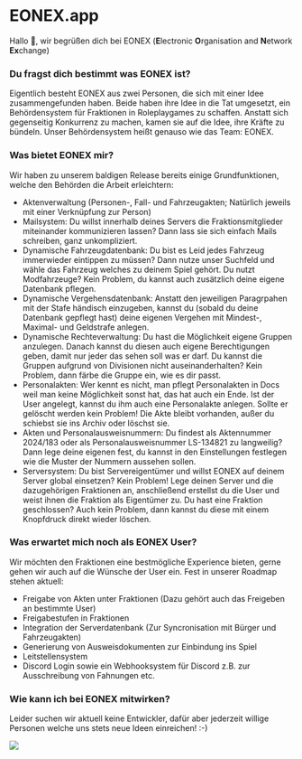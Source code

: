 # EONEX.app
Hallo 👋,
wir begrüßen dich bei EONEX (**E**lectronic **O**rganisation and **N**etwork **Ex**change)

### Du fragst dich bestimmt was EONEX ist?
Eigentlich besteht EONEX aus zwei Personen, die sich mit einer Idee zusammengefunden haben. Beide haben ihre Idee in die Tat umgesetzt, ein Behördensystem für Fraktionen in Roleplaygames zu schaffen. Anstatt sich gegenseitig Konkurrenz zu machen, kamen sie auf die Idee, ihre Kräfte zu bündeln. Unser Behördensystem heißt genauso wie das Team: EONEX.


### Was bietet EONEX mir?
Wir haben zu unserem baldigen Release bereits einige Grundfunktionen, welche den Behörden die Arbeit erleichtern:
- Aktenverwaltung (Personen-, Fall- und Fahrzeugakten; Natürlich jeweils mit einer Verknüpfung zur Person)
- Mailsystem: Du willst innerhalb deines Servers die Fraktionsmitglieder miteinander kommunizieren lassen? Dann lass sie sich einfach Mails schreiben, ganz unkompliziert.
- Dynamische Fahrzeugdatenbank: Du bist es Leid jedes Fahrzeug immerwieder eintippen zu müssen? Dann nutze unser Suchfeld und wähle das Fahrzeug welches zu deinem Spiel gehört. Du nutzt Modfahrzeuge? Kein Problem, du kannst auch zusätzlich deine eigene Datenbank pflegen. 
- Dynamische Vergehensdatenbank: Anstatt den jeweiligen Paragrpahen mit der Stafe händisch einzugeben, kannst du (sobald du deine Datenbank gepflegt hast) deine eigenen Vergehen mit Mindest-, Maximal- und Geldstrafe anlegen.
- Dynamische Rechteverwaltung: Du hast die Möglichkeit eigene Gruppen anzulegen. Danach kannst du diesen auch eigene Berechtigungen geben, damit nur jeder das sehen soll was er darf. Du kannst die Gruppen aufgrund von Divisionen nicht auseinanderhalten? Kein Problem, dann färbe die Gruppe ein, wie es dir passt. 
- Personalakten: Wer kennt es nicht, man pflegt Personalakten in Docs weil man keine Möglichkeit sonst hat, das hat auch ein Ende. Ist der User angelegt, kannst du ihm auch eine Personalakte anlegen. Sollte er gelöscht werden kein Problem! Die Akte bleibt vorhanden, außer du schiebst sie ins Archiv oder löschst sie. 
- Akten und Personalausweisnummern: Du findest als Aktennummer 2024/183 oder als Personalausweisnummer LS-134821 zu langweilig? Dann lege deine eigenen fest, du kannst in den Einstellungen festlegen wie die Muster der Nummern aussehen sollen. 
- Serversystem: Du bist Servereigentümer und willst EONEX auf deinem Server global einsetzen? Kein Problem! Lege deinen Server und die dazugehörigen Fraktionen an, anschließend erstellst du die User und weist ihnen die Fraktion als Eigentümer zu. Du hast eine Fraktion geschlossen? Auch kein Problem, dann kannst du diese mit einem Knopfdruck direkt wieder löschen.

### Was erwartet mich noch als EONEX User?
Wir möchten den Fraktionen eine bestmögliche Experience bieten, gerne gehen wir auch auf die Wünsche der User ein. Fest in unserer Roadmap stehen aktuell:
- Freigabe von Akten unter Fraktionen (Dazu gehört auch das Freigeben an bestimmte User)
- Freigabestufen in Fraktionen
- Integration der Serverdatenbank (Zur Syncronisation mit Bürger und Fahrzeugakten)
- Generierung von Ausweisdokumenten zur Einbindung ins Spiel
- Leitstellensystem
- Discord Login sowie ein Webhooksystem für Discord z.B. zur Ausschreibung von Fahnungen etc. 

### Wie kann ich bei EONEX mitwirken?
Leider suchen wir aktuell keine Entwickler, dafür aber jederzeit willige Personen welche uns stets neue Ideen einreichen! :-)

[![](https://dcbadge.limes.pink/api/server/nGxdCV2H9c)](https://discord.gg/nGxdCV2H9c)